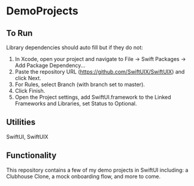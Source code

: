 # DemoProjects

## To Run
Library dependencies should auto fill but if they do not:

1. In Xcode, open your project and navigate to File → Swift Packages → Add Package Dependency...
2. Paste the repository URL (https://github.com/SwiftUIX/SwiftUIX) and click Next.
3. For Rules, select Branch (with branch set to master).
4. Click Finish.
5. Open the Project settings, add SwiftUI.framework to the Linked Frameworks and Libraries, set Status to Optional.

## Utilities

SwiftUI, SwiftUIX

## Functionality

This repository contains a few of my demo projects in SwiftUI including: a Clubhouse Clone, a mock onboarding flow, and more to come.

